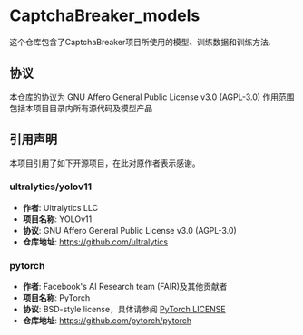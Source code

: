 # CaptchaBreaker_models
这个仓库包含了CaptchaBreaker项目所使用的模型、训练数据和训练方法.

## 协议
本仓库的协议为 GNU Affero General Public License v3.0 (AGPL-3.0)
作用范围包括本项目目录内所有源代码及模型产品

## 引用声明

本项目引用了如下开源项目，在此对原作者表示感谢。

### ultralytics/yolov11
- **作者**: Ultralytics LLC
- **项目名称**: YOLOv11
- **协议**: GNU Affero General Public License v3.0 (AGPL-3.0)
- **仓库地址**: https://github.com/ultralytics

### pytorch
- **作者**: Facebook's AI Research team (FAIR)及其他贡献者
- **项目名称**: PyTorch
- **协议**: BSD-style license，具体请参阅 [PyTorch LICENSE](https://github.com/pytorch/pytorch/blob/main/LICENSE)
- **仓库地址**: https://github.com/pytorch/pytorch